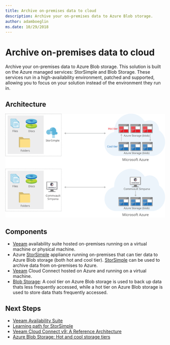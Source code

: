 ```yaml
---
title: Archive on-premises data to cloud
description: Archive your on-premises data to Azure Blob storage.
author: adamboeglin
ms.date: 10/29/2018
---
```

# Archive on-premises data to cloud
Archive your on-premises data to Azure Blob storage.
This solution is built on the Azure managed services: StorSimple and Blob Storage. These services run in a high-availability environment, patched and supported, allowing you to focus on your solution instead of the environment they run in.

## Architecture
<img src="media/backup-archive-on-premises.svg" alt='architecture diagram' />

## Components
* [Veeam](https://www.veeam.com/data-center-availability-suite.html) availability suite hosted on-premises running on a virtual machine or physical machine.
* Azure [StorSimple](http://azure.microsoft.com/services/storsimple/) appliance running on-premises that can tier data to Azure Blob storage (both hot and cool tier). [StorSimple](http://azure.microsoft.com/services/storsimple/) can be used to archive data from on-premises to Azure.
* [Veeam](http://azure.microsoft.com/marketplace/partners/veeam/veeam-cloud-connect-enterprise/) Cloud Connect hosted on Azure and running on a virtual machine.
* [Blob Storage](href="http://azure.microsoft.com/services/storage/blobs/): A cool tier on Azure Blob storage is used to back up data thats less frequently accessed, while a hot tier on Azure Blob storage is used to store data thats frequently accessed.

## Next Steps
* [Veeam Availability Suite](https://www.veeam.com/data-center-availability-suite.html)
* [Learning path for StorSimple](https://docs.microsoft.com/azure/storsimple/)
* [Veeam Cloud Connect v9: A Reference Architecture](https://www.veeam.com/wp-cloud-connect-reference-architecture-v9.html)
* [Azure Blob Storage: Hot and cool storage tiers](https://docs.microsoft.com/api/Redirect/documentation/articles/storage-blob-storage-tiers/)